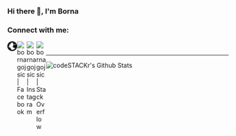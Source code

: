 ### Hi there 👋, I'm Borna

<!--
**bornagojsic/bornagojsic** is a ✨ _special_ ✨ repository because its `README.md` (this file) appears on your GitHub profile.

Here are some ideas to get you started:

- 🔭 I’m currently working on ...
- 🌱 I’m currently learning ...
- 👯 I’m looking to collaborate on ...
- 🤔 I’m looking for help with ...
- 💬 Ask me about ...
- 📫 How to reach me: ...
- 😄 Pronouns: ...
- ⚡ Fun fact: I love to play the piano
-->

### Connect with me:

[<img align="left" alt="bornagojsic.from.hr" width="22px" src="https://raw.githubusercontent.com/iconic/open-iconic/master/svg/globe.svg" />][website]
[<img align="left" alt="bornagojsic | Facebook" width="22px" src="https://cdn.jsdelivr.net/npm/simple-icons@v3/icons/facebook.svg" />][facebook]
[<img align="left" alt="bornagojsic | Instagram" width="22px" src="https://cdn.jsdelivr.net/npm/simple-icons@v3/icons/instagram.svg" />][instagram]
[<img align="left" alt="bornagojsic | Stack Overflow" width="22px" src="https://cdn.jsdelivr.net/npm/simple-icons@v3/icons/stackoverflow.svg" />][stackoverflow]

<br />

---

<img align="left" alt="codeSTACKr's Github Stats" src="https://github-readme-stats.codestackr.vercel.app/api?username=bornagojsic&show_icons=true&hide_border=true" />


[website]: http://bornagojsic.from.hr
[facebook]: https://www.facebook.com/Bornagojsic
[instagram]: https://www.instagram.com/bornagojsic/
[stackoverflow]: https://stackoverflow.com/users/12075938/borna-goj%c5%a1i%c4%87
